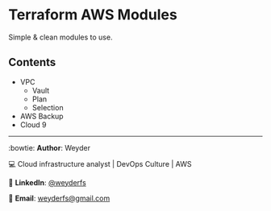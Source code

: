 # Terraform AWS Modules 

Simple &amp; clean modules to use. 

## Contents
* VPC
    * Vault
    * Plan
    * Selection
* AWS Backup
* Cloud 9




---------------------------
:bowtie: **Author**: Weyder

:computer: Cloud infrastructure analyst | DevOps Culture | AWS

:round_pushpin: **LinkedIn**: [@weyderfs](https://www.linkedin.com/in/weyderfs)

:email: **Email**: weyderfs@gmail.com

